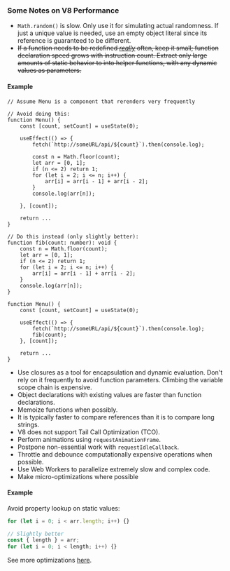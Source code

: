 ### Some Notes on V8 Performance

-   `Math.random()` is slow. Only use it for simulating actual randomness. If just a unique value is needed, use an empty object literal since its reference is guaranteed to be different.
-   ~~If a function needs to be redefined <ins>_really_</ins> often, keep it small; function declaration speed grows with instruction count. Extract only large amounts of static behavior to into helper functions, with any dynamic values as parameters.~~

#### Example

```tsx
// Assume Menu is a component that rerenders very frequently

// Avoid doing this:
function Menu() {
    const [count, setCount] = useState(0);

    useEffect(() => {
        fetch(`http://someURL/api/${count}`).then(console.log);

        const n = Math.floor(count);
        let arr = [0, 1];
        if (n <= 2) return 1;
        for (let i = 2; i <= n; i++) {
            arr[i] = arr[i - 1] + arr[i - 2];
        }
        console.log(arr[n]);

    }, [count]);

    return ...
}

// Do this instead (only slightly better):
function fib(count: number): void {
    const n = Math.floor(count);
    let arr = [0, 1];
    if (n <= 2) return 1;
    for (let i = 2; i <= n; i++) {
        arr[i] = arr[i - 1] + arr[i - 2];
    }
    console.log(arr[n]);
}

function Menu() {
    const [count, setCount] = useState(0);

    useEffect(() => {
        fetch(`http://someURL/api/${count}`).then(console.log);
        fib(count);
    }, [count]);

    return ...
}
```

-   Use closures as a tool for encapsulation and dynamic evaluation. Don't rely on it frequently to avoid function parameters. Climbing the variable scope chain is expensive.
-   Object declarations with existing values are faster than function declarations.
-   Memoize functions when possibly.
-   It is typically faster to compare references than it is to compare long strings.
-   V8 does not support Tail Call Optimization (TCO).
-   Perform animations using `requestAnimationFrame`.
-   Postpone non-essential work with `requestIdleCallback`.
-   Throttle and debounce computationally expensive operations when possible.
-   Use Web Workers to parallelize extremely slow and complex code.
-   Make micro-optimizations where possible

#### Example
Avoid property lookup on static values:

```ts
for (let i = 0; i < arr.length; i++) {}

// Slightly better
const { length } = arr;
for (let i = 0; i < length; i++) {}
```
See more optimizations [here](https://marcradziwill.com/blog/mastering-javascript-high-performance/#ic).
